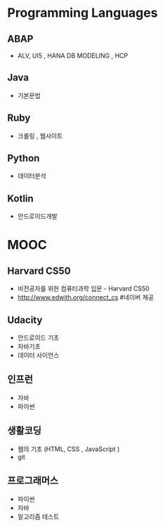 # Programming Languages

## ABAP

- ALV, UI5 , HANA DB MODELING , HCP

## Java

- 기본문법

## Ruby

- 크롤링 , 웹사이트

## Python

- 데이터분석

## Kotlin

- 안드로이드개발




# MOOC

## Harvard CS50 

- 비전공자를 위한 컴퓨터과학 입문 - Harvard CS50
- http://www.edwith.org/connect_cs #네이버 제공

## Udacity

- 안드로이드 기초
- 자바기초
- 데이터 사이언스

## 인프런

- 자바
- 파이썬

## 생활코딩

- 웹의 기초 (HTML, CSS , JavaScript )
- git

## 프로그래머스

- 파이썬
- 자바
- 알고리즘 테스트